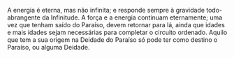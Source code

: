 ﻿A energia é eterna, mas não infinita; e responde sempre à gravidade todo-abrangente da Infinitude. A força e a energia continuam eternamente; uma vez que tenham saído do Paraíso, devem retornar para lá, ainda que idades e mais idades sejam necessárias para completar o circuito ordenado. Aquilo que tem a sua origem na Deidade do Paraíso só pode ter como destino o Paraíso, ou alguma Deidade.